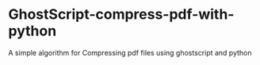 # GhostScript-compress-pdf-with-python
A simple algorithm for Compressing pdf files using ghostscript and python
